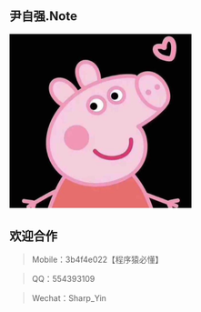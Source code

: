 ## 尹自强.Note

<a href="https://github.com/554393109" title="尹自强" target="_blank"><img src="assets/avatar.jpg" style="zoom:50%" alt="尹自强"></a>

## 欢迎合作

> Mobile：3b4f4e022【程序猿必懂】

> QQ：554393109

> Wechat：Sharp_Yin

